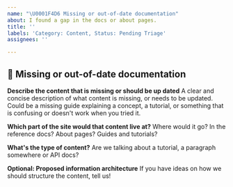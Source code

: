 ```yaml
---
name: "\U0001F4D6 Missing or out-of-date documentation"
about: I found a gap in the docs or about pages.
title: ''
labels: 'Category: Content, Status: Pending Triage'
assignees: ''

---
```


## 📖 Missing or out-of-date documentation

**Describe the content that is missing or should be up dated**
A clear and concise description of what content is missing, or needs to be updated. Could be a missing guide explaining a concept, a tutorial, or something that is confusing or doesn't work when you tried it.

**Which part of the site would that content live at?**
Where would it go? In the reference docs? About pages? Guides and tutorials?

**What's the type of content?**
Are we talking about a tutorial, a paragraph somewhere or API docs?

**Optional: Proposed information architecture**
If you have ideas on how we should structure the content, tell us!
